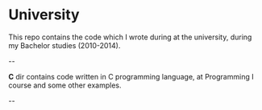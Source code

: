 University
==========

This repo contains the code which I wrote during at the university, during my Bachelor studies (2010-2014). 

--

**C** dir contains code written in C programming language, at Programming I course and some other examples.

--
